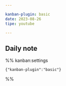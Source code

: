 ```yaml
---

kanban-plugin: basic
date: 2023-08-26
tipe: youtube

---
```


## Daily note





%% kanban:settings
```
{"kanban-plugin":"basic"}
```
%%